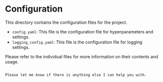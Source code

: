 # Configuration

This directory contains the configuration files for the project.

- `config.yaml`: This file is the configuration file for hyperparameters and settings.
- `logging_config.yaml`: This file is the configuration file for logging settings.

Please refer to the individual files for more information on their contents and usage.
```

Please let me know if there is anything else I can help you with.